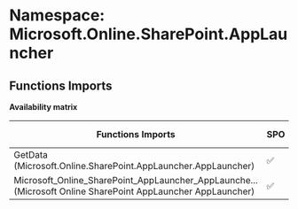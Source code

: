 # Namespace: Microsoft.Online.SharePoint.AppLauncher

## Functions Imports

**Availability matrix**

Functions Imports | SPO | SP 2019 | SP 2016 | SP 2013
----------|-----|---------|---------|--------
GetData (Microsoft.Online.SharePoint.AppLauncher.AppLauncher) | ✅ | ❌ | ❌ | ❌
<span title="Microsoft_Online_SharePoint_AppLauncher_AppLauncher">Microsoft_Online_SharePoint_AppLauncher_AppLaunche...</span> (Microsoft Online SharePoint AppLauncher AppLauncher) | ✅ | ❌ | ❌ | ❌
